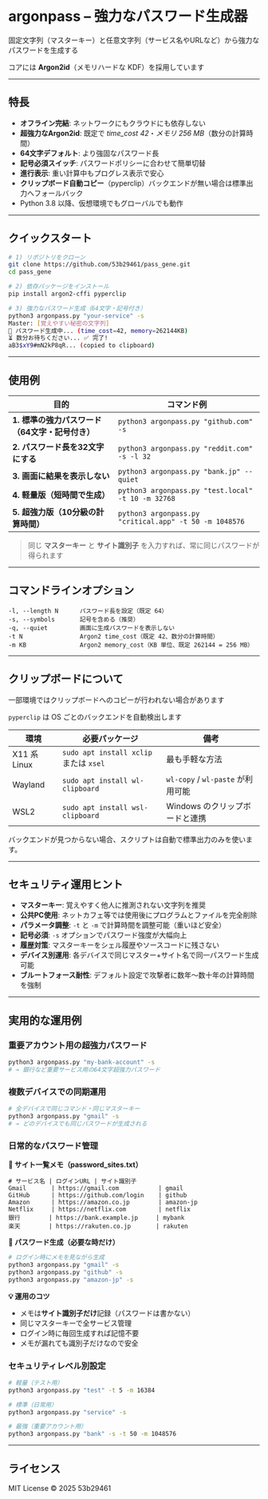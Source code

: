 # argonpass – 強力なパスワード生成器

固定文字列（マスターキー）と任意文字列（サービス名やURLなど）から強力なパスワードを生成する

コアには **Argon2id**（メモリハードな KDF）を採用しています

---

## 特長

* **オフライン完結**: ネットワークにもクラウドにも依存しない
* **超強力なArgon2id**: 既定で *time_cost 42*・*メモリ 256 MB*（数分の計算時間）
* **64文字デフォルト**: より強固なパスワード長
* **記号必須スイッチ**: パスワードポリシーに合わせて簡単切替
* **進行表示**: 重い計算中もプログレス表示で安心
* **クリップボード自動コピー**（pyperclip）バックエンドが無い場合は標準出力へフォールバック
* Python 3.8 以降、仮想環境でもグローバルでも動作

---

## クイックスタート

```bash
# 1) リポジトリをクローン
git clone https://github.com/53b29461/pass_gene.git
cd pass_gene

# 2) 依存パッケージをインストール
pip install argon2-cffi pyperclip

# 3) 強力なパスワード生成（64文字・記号付き）
python3 argonpass.py "your-service" -s
Master: [覚えやすい秘密の文字列]
🔐 パスワード生成中... (time_cost=42, memory=262144KB)
⏳ 数分お待ちください... ✅ 完了!
aB3$xY9#mN2kP8qR... (copied to clipboard)
```

---

## 使用例

| 目的                                       | コマンド例                                       |
| ---------------------------------------- | ------------------------------------------- |
| **1. 標準の強力パスワード（64文字・記号付き）**        | `python3 argonpass.py "github.com" -s`          |
| **2. パスワード長を32文字にする**                | `python3 argonpass.py "reddit.com" -s -l 32`    |
| **3. 画面に結果を表示しない**                   | `python3 argonpass.py "bank.jp" --quiet`        |
| **4. 軽量版（短時間で生成）**                   | `python3 argonpass.py "test.local" -t 10 -m 32768` |
| **5. 超強力版（10分級の計算時間）**              | `python3 argonpass.py "critical.app" -t 50 -m 1048576` |

> 同じ **マスターキー** と **サイト識別子** を入力すれば、常に同じパスワードが得られます

---

## コマンドラインオプション

```text
-l, --length N      パスワード長を設定（既定 64）
-s, --symbols       記号を含める（推奨）
-q, --quiet         画面に生成パスワードを表示しない
-t N                Argon2 time_cost（既定 42、数分の計算時間）
-m KB               Argon2 memory_cost（KB 単位、既定 262144 = 256 MB）
```

---

## クリップボードについて

一部環境ではクリップボードへのコピーが行われない場合があります

`pyperclip` は OS ごとのバックエンドを自動検出します

| 環境          | 必要パッケージ                             | 備考                           |
| ----------- | ----------------------------------- | ---------------------------- |
| X11 系 Linux | `sudo apt install xclip` または `xsel` | 最も手軽な方法                      |
| Wayland     | `sudo apt install wl-clipboard`     | `wl-copy` / `wl-paste` が利用可能 |
| WSL2        | `sudo apt install wsl-clipboard`    | Windows のクリップボードと連携          |

バックエンドが見つからない場合、スクリプトは自動で標準出力のみを使います。

---

## セキュリティ運用ヒント

* **マスターキー**: 覚えやすく他人に推測されない文字列を推奨
* **公共PC使用**: ネットカフェ等では使用後にプログラムとファイルを完全削除
* **パラメータ調整**: `-t` と `-m` で計算時間を調整可能（重いほど安全）
* **記号必須**: `-s` オプションでパスワード強度が大幅向上
* **履歴対策**: マスターキーをシェル履歴やソースコードに残さない
* **デバイス別運用**: 各デバイスで同じマスター+サイト名で同一パスワード生成可能
* **ブルートフォース耐性**: デフォルト設定で攻撃者に数年〜数十年の計算時間を強制

---

## 実用的な運用例

### 重要アカウント用の超強力パスワード
```bash
python3 argonpass.py "my-bank-account" -s
# → 銀行など重要サービス用の64文字超強力パスワード
```

### 複数デバイスでの同期運用
```bash
# 全デバイスで同じコマンド・同じマスターキー
python3 argonpass.py "gmail" -s
# → どのデバイスでも同じパスワードが生成される
```

### 日常的なパスワード管理

**📝 サイト一覧メモ（password_sites.txt）**
```
# サービス名 | ログインURL | サイト識別子
Gmail       | https://gmail.com           | gmail
GitHub      | https://github.com/login    | github  
Amazon      | https://amazon.co.jp        | amazon-jp
Netflix     | https://netflix.com         | netflix
銀行        | https://bank.example.jp     | mybank
楽天        | https://rakuten.co.jp       | rakuten
```

**🔐 パスワード生成（必要な時だけ）**
```bash
# ログイン時にメモを見ながら生成
python3 argonpass.py "gmail" -s
python3 argonpass.py "github" -s  
python3 argonpass.py "amazon-jp" -s
```

**💡 運用のコツ**
- メモは**サイト識別子だけ**記録（パスワードは書かない）
- 同じマスターキーで全サービス管理
- ログイン時に毎回生成すれば記憶不要
- メモが漏れても識別子だけなので安全

### セキュリティレベル別設定
```bash
# 軽量（テスト用）
python3 argonpass.py "test" -t 5 -m 16384

# 標準（日常用）
python3 argonpass.py "service" -s

# 最強（重要アカウント用）
python3 argonpass.py "bank" -s -t 50 -m 1048576
```

---

## ライセンス

MIT License © 2025 53b29461